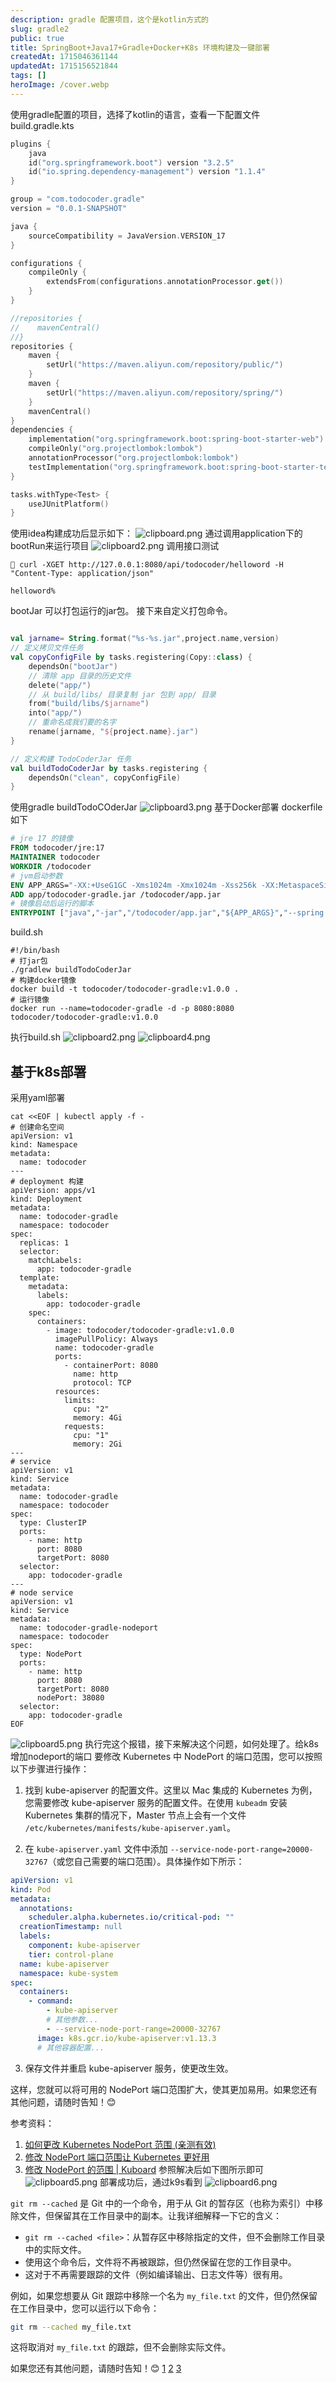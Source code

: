 ```yaml
---
description: gradle 配置项目，这个是kotlin方式的
slug: gradle2
public: true
title: SpringBoot+Java17+Gradle+Docker+K8s 环境构建及一键部署
createdAt: 1715046361144
updatedAt: 1715156521844
tags: []
heroImage: /cover.webp
---
```

使用gradle配置的项目，选择了kotlin的语言，查看一下配置文件
build.gradle.kts
```kotlin
plugins {
    java
    id("org.springframework.boot") version "3.2.5"
    id("io.spring.dependency-management") version "1.1.4"
}

group = "com.todocoder.gradle"
version = "0.0.1-SNAPSHOT"

java {
    sourceCompatibility = JavaVersion.VERSION_17
}

configurations {
    compileOnly {
        extendsFrom(configurations.annotationProcessor.get())
    }
}

//repositories {
//    mavenCentral()
//}
repositories {
    maven {
        setUrl("https://maven.aliyun.com/repository/public/")
    }
    maven {
        setUrl("https://maven.aliyun.com/repository/spring/")
    }
    mavenCentral()
}
dependencies {
    implementation("org.springframework.boot:spring-boot-starter-web")
    compileOnly("org.projectlombok:lombok")
    annotationProcessor("org.projectlombok:lombok")
    testImplementation("org.springframework.boot:spring-boot-starter-test")
}

tasks.withType<Test> {
    useJUnitPlatform()
}

```
使用idea构建成功后显示如下：
![clipboard.png](/posts/gradle2_clipboard-png.png)
通过调用application下的bootRun来运行项目
![clipboard2.png](/posts/gradle2_clipboard2-png.png)
调用接口测试
```shell
 curl -XGET http://127.0.0.1:8080/api/todocoder/helloword -H "Content-Type: application/json"

helloword%          
```
bootJar 可以打包运行的jar包。
接下来自定义打包命令。
```kotlin

val jarname= String.format("%s-%s.jar",project.name,version)
// 定义拷贝文件任务
val copyConfigFile by tasks.registering(Copy::class) {
    dependsOn("bootJar")
    // 清除 app 目录的历史文件
    delete("app/")
    // 从 build/libs/ 目录复制 jar 包到 app/ 目录
    from("build/libs/$jarname")
    into("app/")
    // 重命名成我们要的名字
    rename(jarname, "${project.name}.jar")
}

// 定义构建 TodoCoderJar 任务
val buildTodoCoderJar by tasks.registering {
    dependsOn("clean", copyConfigFile)
}
```
使用gradle buildTodoCOderJar
![clipboard3.png](/posts/gradle2_clipboard3-png.png)
基于Docker部署
dockerfile如下
```dockerfile
# jre 17 的镜像
FROM todocoder/jre:17
MAINTAINER todocoder
WORKDIR /todocoder
# jvm启动参数
ENV APP_ARGS="-XX:+UseG1GC -Xms1024m -Xmx1024m -Xss256k -XX:MetaspaceSize=128m"
ADD app/todocoder-gradle.jar /todocoder/app.jar
# 镜像启动后运行的脚本
ENTRYPOINT ["java","-jar","/todocoder/app.jar","${APP_ARGS}","--spring.profiles.active=dev","-c"]
```

build.sh
```shell
#!/bin/bash
# 打jar包
./gradlew buildTodoCoderJar
# 构建docker镜像
docker build -t todocoder/todocoder-gradle:v1.0.0 .
# 运行镜像
docker run --name=todocoder-gradle -d -p 8080:8080 todocoder/todocoder-gradle:v1.0.0
```
执行build.sh
![clipboard2.png](/posts/gradle2_clipboard2-png.png)
![clipboard4.png](/posts/gradle2_clipboard4-png.png)
## 基于k8s部署
采用yaml部署
```
cat <<EOF | kubectl apply -f -
# 创建命名空间
apiVersion: v1
kind: Namespace
metadata:
  name: todocoder
---
# deployment 构建
apiVersion: apps/v1
kind: Deployment
metadata:
  name: todocoder-gradle
  namespace: todocoder
spec:
  replicas: 1
  selector:
    matchLabels:
      app: todocoder-gradle
  template:
    metadata:
      labels:
        app: todocoder-gradle
    spec:
      containers:
        - image: todocoder/todocoder-gradle:v1.0.0
          imagePullPolicy: Always
          name: todocoder-gradle
          ports:
            - containerPort: 8080
              name: http
              protocol: TCP
          resources:
            limits:
              cpu: "2"
              memory: 4Gi
            requests:
              cpu: "1"
              memory: 2Gi
---
# service
apiVersion: v1
kind: Service
metadata:
  name: todocoder-gradle
  namespace: todocoder
spec:
  type: ClusterIP
  ports:
    - name: http
      port: 8080
      targetPort: 8080
  selector:
    app: todocoder-gradle
---
# node service
apiVersion: v1
kind: Service
metadata:
  name: todocoder-gradle-nodeport
  namespace: todocoder
spec:
  type: NodePort
  ports:
    - name: http
      port: 8080
      targetPort: 8080
      nodePort: 38080
  selector:
    app: todocoder-gradle
EOF

```
![clipboard5.png](/posts/gradle2_clipboard5-png.png)
执行完这个报错，接下来解决这个问题，如何处理了。给k8s增加nodeport的端口
要修改 Kubernetes 中 NodePort 的端口范围，您可以按照以下步骤进行操作：

1. 找到 kube-apiserver 的配置文件。这里以 Mac 集成的 Kubernetes 为例，您需要修改 kube-apiserver 服务的配置文件。在使用 `kubeadm` 安装 Kubernetes 集群的情况下，Master 节点上会有一个文件 `/etc/kubernetes/manifests/kube-apiserver.yaml`。

2. 在 `kube-apiserver.yaml` 文件中添加 `--service-node-port-range=20000-32767`（或您自己需要的端口范围）。具体操作如下所示：

```yaml
apiVersion: v1
kind: Pod
metadata:
  annotations:
    scheduler.alpha.kubernetes.io/critical-pod: ""
  creationTimestamp: null
  labels:
    component: kube-apiserver
    tier: control-plane
  name: kube-apiserver
  namespace: kube-system
spec:
  containers:
    - command:
        - kube-apiserver
        # 其他参数...
        - --service-node-port-range=20000-32767
      image: k8s.gcr.io/kube-apiserver:v1.13.3
      # 其他容器配置...
```

3. 保存文件并重启 kube-apiserver 服务，使更改生效。

这样，您就可以将可用的 NodePort 端口范围扩大，使其更加易用。如果您还有其他问题，请随时告知！😊

参考资料：

1. [如何更改 Kubernetes NodePort 范围 (亲测有效)](https://zhuanlan.zhihu.com/p/470647732)
2. [修改 NodePort 端口范围让 Kubernetes 更好用](https://zhuanlan.zhihu.com/p/613834350)
3. [修改 NodePort 的范围 | Kuboard](https://www.kuboard.cn/install/install-node-port-range.html)
参照解决后如下图所示即可
![clipboard5.png](/posts/gradle2_clipboard5-png.png)
部署成功后，通过k9s看到
![clipboard6.png](/posts/gradle2_clipboard6-png.png)

`git rm --cached` 是 Git 中的一个命令，用于从 Git 的暂存区（也称为索引）中移除文件，但保留其在工作目录中的副本。让我详细解释一下它的含义：

- `git rm --cached <file>`：从暂存区中移除指定的文件，但不会删除工作目录中的实际文件。
- 使用这个命令后，文件将不再被跟踪，但仍然保留在您的工作目录中。
- 这对于不再需要跟踪的文件（例如编译输出、日志文件等）很有用。

例如，如果您想要从 Git 跟踪中移除一个名为 `my_file.txt` 的文件，但仍然保留在工作目录中，您可以运行以下命令：

```bash
git rm --cached my_file.txt
```

这将取消对 `my_file.txt` 的跟踪，但不会删除实际文件。

如果您还有其他问题，请随时告知！😊 [1](https://git-scm.com/docs/git-rm) [2](https://stackoverflow.com/questions/65434544/whats-the-difference-between-git-rm-cached-git-restore-staged-and-gi) [3](https://timmousk.com/blog/git-rm-cached/)
